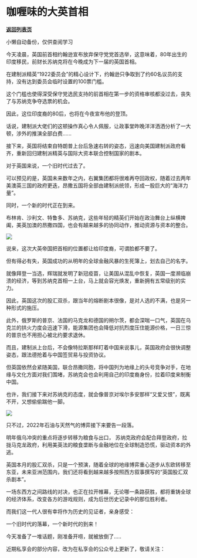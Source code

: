 # 咖喱味的大英首相

[**返回列表页**](/gzh/政事堂2019)

小懒自动备份，仅供查阅学习

今天凌晨，英国前首相约翰逊宣布放弃保守党党首选举，这意味着，80年出生的印度移民，前财长苏纳克将在今晚成为下一届的英国首相。  

在建制派精英“1922委员会”的精心设计下，约翰逊只争取到了约60名议员的支持，没有达到委员会临时设置的100票门槛。

这个门槛也使得深受保守党选民支持的前首相在第一步的资格审核都没过去，丧失了与苏纳克争夺选票的机会。

因此，这位印度裔的80后，也将在今夜宣布他的登顶。  

话说，建制派大佬们的这顿操作真心令人佩服，让政事堂昨晚洋洋洒洒分析了一大顿，涉外的推演全部白费......

接下来，英国将结束自特朗普上台后急速右转的姿态，迅速向美国建制派政府看齐，重新回归建制派精英与国际大资本联合控制国家的剧本。

对于英国来说，一个旧时代过去了。  

可以预见的是，英国未来数年之内，右翼集团都将很难再夺回政权，随着过去两年美澳英三国的政府更迭，昂撒五国将全部由建制派统领，形成一股巨大的“海洋力量”。

同时，一个新的时代正在到来。

布林肯、沙利文、特鲁多、苏纳克，这些年轻的精英们开始在政治舞台上纵横捭阖，美英加澳的昂撒四国，也会有越来越多的协同动作，推动资源与资本的整合。

![](https://mmbiz.qpic.cn/mmbiz_jpg/rxhS23yu8cMM2uLcy2wMicKwJ9ic17GicODMNQlniaE6oALic7UibemkKmibMWmPAfp9GqOo2cuD5L7VNdgqEOicLpXmFw/640?wx_fmt=jpeg)

说来，这次大英帝国把首相的位置都让给印度裔，可谓脸都不要了。

但有得必有失，英国成功的从明年的全球金融风暴的生死簿上，划去自己的名字。

就像拜登一当选，辉瑞就发明了新冠疫苗，让美国从混乱中恢复，英国一度濒临崩溃的经济，等到苏纳克首相一上台，马上就会容光焕发，重新拥有五常级别的实力。

因此，英国这次的股汇双杀，跟当年的熔断剧本很像，是对人选的不满，也是另一种形式的施压。

此外，俄罗斯的普京、法国的马克龙和德国的朔尔茨，都会深喘一口气，英国在乌克兰的拱火力度会迅速下滑，能源集团也会降低对抗烈度压住能源价格，一日三惊的普京也不用担心被北约要求退休。

而且，建制派上台后，不会像特拉斯那样盯着中国来说事儿，英国政府会很快调整姿态，跟法德抢着与中国签贸易与投资协议。

但英国依然会紧随美国，联合昂撒同胞，将中国列为地缘上的头号竞争对手，在地缘与文化方面对我们围堵，苏纳克会也会利用自己的印度裔身份，拉着印度来制衡中国。

也许，我们接下来对苏纳克的态度，就会像普京对埃尔多安那样“又爱又恨”，既离不开，又想偷偷踹他一脚。

![](https://mmbiz.qpic.cn/mmbiz_jpg/rxhS23yu8cMM2uLcy2wMicKwJ9ic17GicOD0ZSgmACtdIynpDfcvTynDvbMqaoF2NOdkmkvpmhcjrRryho6LicicW3A/640?wx_fmt=jpeg)

只不过，2022年石油与天然气的博弈接下来要告一段落。

明年俄乌冲突的重点将逐步转移为粮食与出口， 苏纳克政府会配合拜登政府，拉拢马克龙政府，利用美英法的粮食垄断与金融地位在全球制造恐慌，驱动资本的外逃。

英国本月的股汇双杀，只是一个预演，随着全球的地缘博弈重心逐步从东欧转移至东亚，未来亚洲范围内，我们还将看到越来越多按照西方叙事撰写的“英国股汇双杀剧本”。  

一场东西方之间路线的对决，也正在拉开帷幕，无论哪一条路获胜，都将重铸全球的经济体系，改变各方的游戏规则，成为后世历史记录中的那位胜利者。

而我们这一代人很有幸将作为历史的见证者，亲身感受：

一个旧时代的落幕，一个新时代的到来！

今天准备了一堆话题，刚准备开唠，就被放倒了.....

近期私享会的部分内容，改为在私享会的公众号上更新了，敬请关注：

